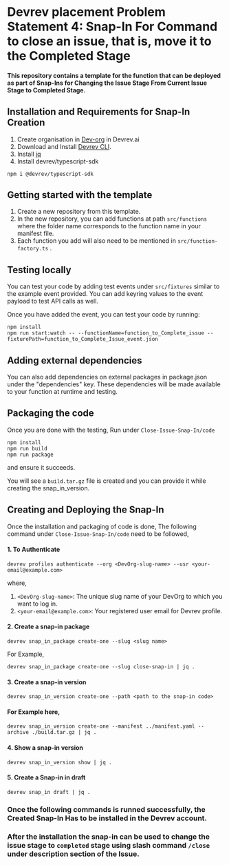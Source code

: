 # Devrev placement Problem Statement 4: Snap-In For Command to close an issue, that is, move it to the Completed Stage

#### This repository contains a template for the function that can be deployed as part of Snap-Ins for Changing the Issue Stage From Current Issue Stage to Completed Stage.

## Installation and Requirements for Snap-In Creation
 1. Create organisation in [Dev-org](https://app.devrev.ai/) in Devrev.ai 
 2. Download and Install [Devrev CLI](https://developer.devrev.ai/snap-in-development/references/install-dev-rev-cli).
 3. Install [jq](https://jqlang.github.io/jq/)
 4. Install devrev/typescript-sdk
```
npm i @devrev/typescript-sdk
```

## Getting started with the template
 1. Create a new repository from this template.
 2. In the new repository, you can add functions at path `src/functions` where the folder name corresponds to the function name in your manifest file.
 3. Each function you add will also need to be mentioned in `src/function-factory.ts` .

## Testing locally
 You can test your code by adding test events under `src/fixtures` similar to the example event provided. You can add keyring values to the event payload to test API calls as well.

 Once you have added the event, you can test your code by running:

```
npm install
npm run start:watch -- --functionName=function_to_Complete_issue --fixturePath=function_to_Complete_Issue_event.json
```

## Adding external dependencies
 You can also add dependencies on external packages in package.json under the "dependencies" key. These dependencies will be made available to your function at runtime and testing.

## Packaging the code
 Once you are done with the testing,
 Run under `Close-Issue-Snap-In/code`
```
npm install
npm run build
npm run package
```
 and ensure it succeeds.

 You will see a `build.tar.gz` file is created and you can provide it while creating the snap_in_version.

## Creating and Deploying the Snap-In
 Once the installation and packaging of code is done,
 The following command under `Close-Issue-Snap-In/code` need to be followed,

#### 1. To Authenticate
```
devrev profiles authenticate --org <DevOrg-slug-name> --usr <your-email@example.com>
```
  where,
   1. `<DevOrg-slug-name>`: The unique slug name of your DevOrg to which you want to log in.
   2. `<your-email@example.com>`: Your registered user email for Devrev profile.

#### 2. Create a snap-in package
```
devrev snap_in_package create-one --slug <slug name>
```
  For Example,
```
devrev snap_in_package create-one --slug close-snap-in | jq .
```

#### 3. Create a snap-in version
```
devrev snap_in_version create-one --path <path to the snap-in code>
```

#### For Example here,

```
devrev snap_in_version create-one --manifest ../manifest.yaml --archive ./build.tar.gz | jq .
```

#### 4. Show a snap-in version
```
devrev snap_in_version show | jq .
```

#### 5. Create a Snap-in in draft
```
devrev snap_in draft | jq .
```

### Once the following commands is runned successfully, the Created Snap-In Has to be installed in the Devrev account.
### After the installation the snap-in can be used to change the issue stage to `completed` stage using slash command `/close` under description section of the Issue.
